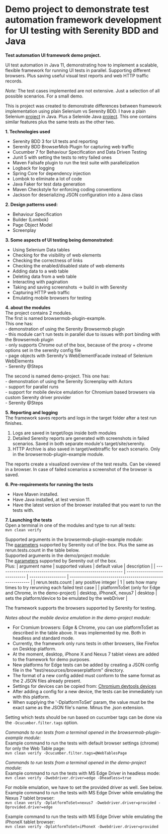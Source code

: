  # Demo project to demonstrate test automation framework development for UI testing with Serenity BDD and Java
 
 **Test automation UI framework demo project.**
 
 UI test automation in Java 11, demonstrating how to implement a scalable, flexible framework for running UI tests in parallel.
 Supporting different browsers.
 Plus saving useful visual test reports and web HTTP traffic records.
 
 *Note:* The test cases implemented are not extensive. Just a selection of all possible scenarios.
 For a small demo.
 
 This is project was created to demonstrate differences between framework implementation using plain Selenium vs Serenity BDD.
 I have a plain Selenium [project](https://github.com/PietroSassone/selenium-ta-demo) in Java. 
 Plus a Selenide Java [project](https://github.com/PietroSassone/java-selenide-demo). 
 This one contains similar features plus the same tests as the other two.
 
 **1. Technologies used**
 - Serenity BDD 3 for UI tests and reporting
 - Serenity BDD BrowserMob Plugin for capturing web traffic
 - Cucumber 7 for Behaviour Specification and Data Driven Testing
 - Junit 5 with setting the tests to retry failed ones
 - Maven Failsafe plugin to run the test suite with parallelization
 - Logback for logging
 - Spring Core for dependency injection
 - Lombok to eliminate a lot of code
 - Java Faker for test data generation
 - Maven Checkstyle for enforcing coding conventions
 - Jackson for deserializing JSON configuration into a Java class
 
 **2. Design patterns used:**
 - Behaviour Specification
 - Builder (Lombok)
 - Page Object Model
 - Screenplay
 
 **3. Some aspects of UI testing being demonstrated:**
 - Using Selenium Data tables
 - Checking for the visibility of web elements
 - Checking the correctness of links
 - Checking the enabled/disabled state of web elements
 - Adding data to a web table
 - Deleting data from a web table
 - Interacting with pagination
 - Taking and saving screenshots -> build in with Serenity
 - Capturing HTTP web traffic
 - Emulating mobile browsers for testing
 
 **4. about the modules**  
 The project contains 2 modules.  
 The first is named browsermob-plugin-example.   
     This one has:  
     - demonstration of using the Serenity Browsermob plugin  
     - this module can't run tests in parallel due to issues with port binding with the Browsermob plugin  
     - only supports Chrome out of the box, because of the proxy + chrome options set in the serenity config file  
     - page objects with Serenity's WebElementFacade instead of Selenium WebElements  
     - Serenity @Steps  
 
 The second is named demo-project.
     This one has:  
     - demonstration of using the Serenity Screenplay with Actors  
     - support for parallel runs  
     - support for mobile device emulation for Chromium based browsers via custom Serenity driver provider  
     - Serenity @Steps
 
 **5. Reporting and logging**  
 The framework saves reports and logs in the target folder after a test run finishes.
 1. Logs are saved in target/logs inside both modules
 1. Detailed Serenity reports are generated with screenshots in failed scenarios. Saved in both separate module's target/site/serenity.
 1. HTTP Archive is also saved in target/webtraffic for each scenario. Only in the browsermob-plugin-example module.
    
 The reports create a visualized overview of the test results. Can be viewed in a browser.
 In case of failed scenarios a screenshot of the browser is saved.
 
 **6. Pre-requirements for running the tests**
 - Have Maven installed.
 - Have Java installed, at lest version 11.
 - Have the latest version of the browser installed that you want to run the tests with.
 
 **7. Launching the tests**    
 Open a terminal in one of the modules and type to run all tests:    
     ```
     mvn clean verify
     ```
     
 Supported arguments in the browsermob-plugin-example module:  
 The [parameters](https://serenity-bdd.github.io/theserenitybook/latest/serenity-system-properties.html) supported by Serenity out of the box.
 Plus the same as rerun.tests.count in the table below.  
 Supported arguments in the demo/project module:  
 The [parameters](https://serenity-bdd.github.io/theserenitybook/latest/serenity-system-properties.html) supported by Serenity out of the box.  
 Plus:
 | argument name                                                 | supported values             | default value      | description                                                |
 | ------------------------------------------------------------- | ---------------------------- | ------------------ | ---------------------------------------------------------- |
 | rerun.tests.count                                             | any positive integer         | 1                  | sets how many times to try rerunning each failed test case |
 | platformToSet (only for Edge and Chrome, in the demo-project) | desktop, iPhoneX, nexus7     | desktop            | sets the platform/device to be emulated by the webDriver   |
 
 The framework supports the browsers supported by Serenity for testing.
 
 *Notes about the mobile device emulation in the demo-project module:* 
 - For Cromium  browsers: Edge & Chrome, you can use platformToSet as described in the table above. It was implemented by me. Both in headless and standard mode.
 - Currently, the framework only runs tests in other browsers, like Firefox on Desktop platform.
 - At the moment, desktop, iPhone X and Nexus 7 tablet views are added to the framework for demo purposes.
 - New platforms for Edge tests can be added by creating a JSON config file in the "test/resources/browserplatform" directory.
 - The format of a new config added must conform to the same format as the 2 JSON files already present.
 - Settings for devices can be copied from: [Chromium devtools devices](https://chromium.googlesource.com/chromium/src/+/167a7f5e03f8b9bd297d2663ec35affa0edd5076/third_party/WebKit/Source/devtools/front_end/emulated_devices/module.json)
 - After adding a config for a new device, the tests can be immediately run with this platform.
 - When supplying the '-DplatformToSet' param, the value must be the exact same as the JSON file's name.
 Minus the .json extension.
 
 Setting which tests should be run based on cucumber tags can be done via the ```-Dcucumber.filter.tags``` option.  
 
 *Commands to run tests from a terminal opened in the browsermob-plugin-example module:*    
 Example command to run the tests with default browser settings (chrome) for only the Web Table page:  
     ```
     mvn clean verify -Dcucumber.filter.tags=@WebTablesPage
     ```
     
 *Commands to run tests from a terminal opened in the demo-project module:*    
 Example command to run the tests with MS Edge Driver in headless mode:  
     ```
     mvn clean verify -Dwebdriver.driver=edge -Dheadless=true
     ```
 
 For mobile emulation, we have to set the provided driver as well. See below.  
 Example command to run the tests with MS Edge Driver while emulating the Nexus 7 tablet browser:  
     ```
     mvn clean verify -DplatformToSet=nexus7 -Dwebdriver.driver=provided -Dprovided.driver=edge 
     ```
    
Example command to run the tests with MS Edge Driver while emulating the iPhoneX tablet browser:  
     ```
     mvn clean verify -DplatformToSet=iPhoneX -Dwebdriver.driver=provided 
     ```